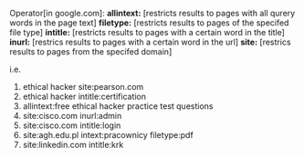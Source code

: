 Operator[in google.com]:
**allintext:** [restricts results to pages with all qurery words in the page text]
**filetype:** [restricts results to pages of the specifed file type]
**intitle:** [restricts results to pages with a certain word in the title]
**inurl:** [restrics results to pages with a certain word in the url]
**site:** [restrics results to pages from the specifed domain]

i.e.    
1. ethical hacker site:pearson.com
2. ethical hacker intitle:certification
3. allintext:free ethical hacker practice test questions
4. site:cisco.com inurl:admin
5. site:cisco.com intitle:login
6. site:agh.edu.pl intext:pracownicy filetype:pdf
7. site:linkedin.com intitle:krk